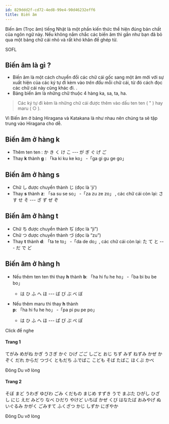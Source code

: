 ```yaml
---
id: 829ddd2f-cd72-4ed8-99e4-90d46232eff6
title: Biến âm
---
```


<Intro>
Biến âm (Trọc âm) tiếng Nhật là một phần kiến thức thể hiện đúng bản chất của ngôn ngữ này. Nếu không nắm chắc các biến âm thì gần như bạn đã bỏ qua một bảng chữ cái nhỏ và rất khó khăn để ghép từ.

</Intro>

<Via href="https://trungtamnhatngu.edu.vn/blog/cung-sofl-tim-hieu-cac-bien-am-troc-am-trong-tieng-nhat-1374/">SOFL</Via>

<DakuonAlphabet />

## Biến âm là gì ?

- Biến âm là một cách chuyển đổi các chữ cái gốc sang một âm mới với sự xuất hiện của <CodeStep step={1}>các ký tự đi kèm</CodeStep> vào *trên đầu* mỗi chữ cái, từ đó cách đọc các chữ cái này cũng khác đi. .
- Bảng biến âm là những chữ thuộc 4 hàng ka, sa, ta, ha.
> Các ký tự đi kèm là những chữ cái được thêm vào dấu ten ten ( " ) hay maru ( ○ ).

Vì Biến âm ở bảng Hiragana và Katakana là như nhau nên chúng ta sẽ tập trung vào Hiragana cho dễ.

## Biến âm ở hàng k

- Thêm ten ten : <Speak kana="ka"><Kanji>か</Kanji></Speak> <Speak kana="ki"><Kanji>き</Kanji></Speak> <Speak kana="ku"><Kanji>く</Kanji></Speak> <Speak kana="ke"><Kanji>け</Kanji></Speak> <Speak kana="ko"><Kanji>こ</Kanji></Speak> ---  <Speak kana="ga"><Kanji>が</Kanji></Speak> <Speak kana="gi"><Kanji>ぎ</Kanji></Speak> <Speak kana="gu"><Kanji>ぐ</Kanji></Speak> <Speak kana="ge"><Kanji>げ</Kanji></Speak> <Speak kana="go"><Kanji>ご</Kanji></Speak>
- Thay <Kanji>**k**</Kanji> thành <Kanji>**g**</Kanji> : 「ka ki ku ke ko」 -「ga gi gu ge go」


## Biến âm ở hàng s

- Chữ <Speak kana="shi"><Kanji>し</Kanji></Speak> được chuyển thành <Speak kana="ji"><Kanji>じ</Kanji></Speak> (đọc là 'ji')
- Thay <Kanji>**s**</Kanji> thành <Kanji>**z**</Kanji>: 「sa su se so」 -「za zu ze zo」 , các chữ cái còn lại: <Speak kana="sa"><Kanji>さ</Kanji></Speak> <Speak kana="su"><Kanji>す</Kanji></Speak>  <Speak kana="se"><Kanji>せ</Kanji></Speak>  <Speak kana="so"><Kanji>そ</Kanji></Speak> --- <Speak kana="za"><Kanji>ざ</Kanji></Speak> <Speak kana="zu"><Kanji>ず</Kanji></Speak>  <Speak kana="ze"><Kanji>ぜ</Kanji></Speak>  <Speak kana="zo"><Kanji>ぞ</Kanji></Speak>


## Biến âm ở hàng t

- Chữ <Speak kana="chi"><Kanji>ち</Kanji></Speak> được chuyển thành <Speak kana="ji"><Kanji>ぢ</Kanji></Speak> (đọc là “ji”)
- Chữ <Speak kana="tsu"><Kanji>つ</Kanji></Speak> được chuyển thành <Speak kana="zu"><Kanji>づ</Kanji></Speak> (đọc là “zu”)
- Thay <Kanji>**t**</Kanji> thành <Kanji>**d**</Kanji>: 「ta te to」 -「da de do」, các chữ cái còn lại: <Speak kana="ta"><Kanji>た</Kanji></Speak> <Speak kana="te"><Kanji>て</Kanji></Speak>  <Speak kana="to"><Kanji>と</Kanji></Speak> --- <Speak kana="da"><Kanji>だ</Kanji></Speak> <Speak kana="de"><Kanji>で</Kanji></Speak>  <Speak kana="do"><Kanji>ど</Kanji></Speak>


## Biến âm ở hàng h
- Nếu thêm ten ten thì thay <Kanji>**h**</Kanji> thành <Kanji>**b**</Kanji>: 「ha hi fu he ho」 -「ba bi bu be bo」
  + <Speak kana="ha"><Kanji>は</Kanji></Speak> <Speak kana="hi"><Kanji>ひ</Kanji></Speak> <Speak kana="fu"><Kanji>ふ</Kanji></Speak> <Speak kana="he"><Kanji>へ</Kanji></Speak> <Speak kana="ho"><Kanji>ほ</Kanji></Speak> ---  <Speak kana="ba"><Kanji>ば</Kanji></Speak> <Speak kana="bi"><Kanji>び</Kanji></Speak> <Speak kana="bu"><Kanji>ぶ</Kanji></Speak> <Speak kana="be"><Kanji>べ</Kanji></Speak> <Speak kana="bo"><Kanji>ぼ</Kanji></Speak>

- Nếu thêm maru thì thay <Kanji>**h**</Kanji> thành <Kanji>**p**</Kanji>: 「ha hi fu he ho」 -「pa pi pu pe po」
  + <Speak kana="ha"><Kanji>は</Kanji></Speak> <Speak kana="hi"><Kanji>ひ</Kanji></Speak> <Speak kana="fu"><Kanji>ふ</Kanji></Speak> <Speak kana="he"><Kanji>へ</Kanji></Speak> <Speak kana="ho"><Kanji>ほ</Kanji></Speak> ---  <Speak kana="pa"><Kanji>ぱ</Kanji></Speak> <Speak kana="pi"><Kanji>ぴ</Kanji></Speak> <Speak kana="pu"><Kanji>ぷ</Kanji></Speak> <Speak kana="pe"><Kanji>ぺ</Kanji></Speak> <Speak kana="po"><Kanji>ぽ</Kanji></Speak>

<Note>
  Click để nghe
</Note>

<Recipes showNavigate={false} showChallangeDescription={false} titleText="Tập đọc từ">

#### Trang 1

<JaWL m={6}>
  <Speak k="手紙 ">てがみ</Speak>
  <Speak k="眼鏡">めがね</Speak>
  <Speak k="鍵">かぎ</Speak>
  <Speak k="内着">うさぎ</Speak>
  <Speak k="家具">かぐ</Speak>
  <Speak k="髭">ひげ</Speak>
</JaWL>

<JaWL m={6}>
  <Speak k="午後">ごご</Speak>
  <Speak k="仕事">しごと</Speak>
  <Speak k="叔父">おじ</Speak>
  <Speak k="地図">ちず</Speak>
  <Speak k="水">みず</Speak>
  <Speak k="鼠">ねずみ</Speak>
</JaWL>

<JaWL m={6}>
  <Speak k="風">かぜ</Speak>
  <Speak k="家族">かぞく</Speak>
  <Speak k="誰">だれ</Speak>
  <Speak k="体">からだ</Speak>
  <Speak k="続く">つづく</Speak>
  <Speak k="友達">ともだち</Speak>
</JaWL>

<JaWL m={6}>
  <Speak k="筆箱">ふでばこ</Speak>
  <Speak k="子供">こども</Speak>
  <Speak k="蕎麦">そば</Speak>
  <Speak k="莨">たばこ</Speak>
  <Speak k="北部">ほくぶ</Speak>
  <Speak k="壁">かべ</Speak>
</JaWL>

<Via href="http://dongdu.edu.vn">Đông Du vỡ lòng</Via>
<Solution />

#### Trang 2

<JaWL m={6}>
  <Speak k="祖母">そぼ</Speak>
  <Speak k="窓">まど</Speak>
  <Speak k="上着">うわぎ</Speak>
  <Speak k="指輪">ゆびわ</Speak>
  <Speak k="ゴミ">ごみ</Speak>
  <Speak k="果物">くだもの</Speak>
</JaWL>

<JaWL m={6}>
  <Speak k="真面目">まじめ</Speak>
  <Speak k="すずき">すずき</Speak>
  <Speak k="腕">うで</Speak>
  <Speak k="瞼">まぶた</Speak>
  <Speak k="東口">ひがし</Speak>
  <Speak k="日差し">ひざし</Speak>
</JaWL>

<JaWL m={6}>
  <Speak k="虹">にじ</Speak>
  <Speak k="枝">えだ</Speak>
  <Speak k="緑">みどり</Speak>
  <Speak k="鍋">なべ</Speak>
  <Speak k="左">ひだり</Speak>
  <Speak k="火傷">やけど</Speak>
</JaWL>

<JaWL m={6}>
  <Speak k="一番">いちば</Speak>
  <Speak k="風">かぜ</Speak>
  <Speak k="首">くび</Speak>
  <Speak k="花束">はなたば</Speak>
  <Speak k="お土産">おみやげ</Speak>
  <Speak k="ぬいぐるみ">ぬいぐるみ</Speak>
</JaWL>

<JaWL m={6}>
  <Speak k="科学">かがく</Speak>
  <Speak k="ゴミ捨て">ごみすて</Speak>
  <Speak k="複雑">ふくざつ</Speak>
  <Speak k="家事">かじ</Speak>
  <Speak k="静か">しずか</Speak>
  <Speak k="賑やか">にぎやか</Speak>
</JaWL>

<Via href="http://dongdu.edu.vn">Đông Du vỡ lòng</Via>
<Solution />


</Recipes>